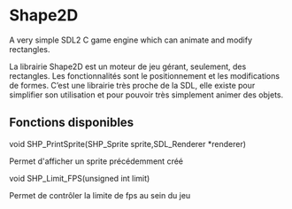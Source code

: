 # Shape2D
A very simple SDL2 C game engine which can animate and modify rectangles.

La librairie Shape2D est un moteur de jeu gérant, seulement, des rectangles. Les fonctionnalités sont le positionnement et les modifications de formes. C’est une librairie très proche de la SDL, elle existe pour simplifier son utilisation et pour pouvoir très simplement animer des objets.



## Fonctions disponibles

  void SHP_PrintSprite(SHP_Sprite sprite,SDL_Renderer *renderer)
  
Permet d'afficher un sprite précédemment créé

  void SHP_Limit_FPS(unsigned int limit)
  
Permet de contrôler la limite de fps au sein du jeu
